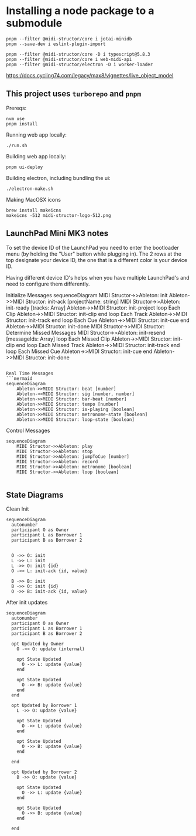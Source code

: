 
# Installing a node package to a submodule
```
pnpm --filter @midi-structor/core i jotai-minidb
pnpm --save-dev i eslint-plugin-import
```

```
pnpm --filter @midi-structor/core -D i typescript@5.8.3
pnpm --filter @midi-structor/core i web-midi-api
pnpm --filter @midi-structor/electron -D i worker-loader
```

https://docs.cycling74.com/legacy/max8/vignettes/live_object_model

## This project uses `turborepo` and `pnpm`

Prereqs:
```
nvm use
pnpm install
```

Running web app locally:
```
./run.sh
```

Building web app locally:
```
pnpm ui-deploy
```

Building electron, including bundling the ui:
```
./electron-make.sh
```

Making MacOSX icons
```
brew install makeicns
makeicns -512 midi-structor-logo-512.png
```

## LaunchPad Mini MK3 notes
To set the device ID of the LaunchPad you need to enter the bootloader menu (by holding the "User" button while plugging in).
The 2 rows at the top designate your device ID, the one that is a different color is your device ID. 

Having different device ID's helps when you have multiple LaunchPad's and need to configure them differently.

Initialize Messages
sequenceDiagram
  MIDI Structor->>Ableton: init
  Ableton->>MIDI Structor: init-ack [projectName: string]
  MIDI Structor->>Ableton: init-ready [tracks: Array<string>]
  Ableton->>MIDI Structor: init-project
  loop Each Clip
  Ableton->>MIDI Structor: init-clip
  end
  loop Each Track
  Ableton->>MIDI Structor: init-track
  end
  loop Each Cue
  Ableton->>MIDI Structor: init-cue
  end
  Ableton->>MIDI Structor: init-done
  MIDI Structor->>MIDI Structor: Determine Missed Messages
  MIDI Structor->>Ableton: init-resend [messageIds: Array<number>]
  loop Each Missed Clip
  Ableton->>MIDI Structor: init-clip
  end
  loop Each Missed Track
  Ableton->>MIDI Structor: init-track
  end
  loop Each Missed Cue
  Ableton->>MIDI Structor: init-cue
  end
  Ableton->>MIDI Structor: init-done
```

Real Time Messages
```mermaid
sequenceDiagram
    Ableton->>MIDI Structor: beat [number]
    Ableton->>MIDI Structor: sig [number, number]
    Ableton->>MIDI Structor: bar-beat [number]
    Ableton->>MIDI Structor: tempo [number]
    Ableton->>MIDI Structor: is-playing [boolean]
    Ableton->>MIDI Structor: metronome-state [boolean]
    Ableton->>MIDI Structor: loop-state [boolean]
```

Control Messages
```mermaid
sequenceDiagram
    MIDI Structor->>Ableton: play
    MIDI Structor->>Ableton: stop
    MIDI Structor->>Ableton: jumpToCue [number]
    MIDI Structor->>Ableton: record
    MIDI Structor->>Ableton: metronome [boolean]
    MIDI Structor->>Ableton: loop [boolean]
    
```

## State Diagrams

Clean Init
```mermaid
sequenceDiagram
  autonumber
  participant O as Owner
  participant L as Borrower 1
  participant B as Borrower 2


  O ->> O: init
  L ->> L: init
  L ->> O: init {id}
  O ->> L: init-ack {id, value}

  B ->> B: init
  B ->> O: init {id}
  O ->> B: init-ack {id, value}
```

After init updates
```mermaid
sequenceDiagram
  autonumber
  participant O as Owner
  participant L as Borrower 1
  participant B as Borrower 2

  opt Updated by Owner
    O ->> O: update (internal)

    opt State Updated
      O ->> L: update {value}
    end

    opt State Updated
      O ->> B: update {value}
    end
  end

  opt Updated by Borrower 1
    L ->> O: update {value}

    opt State Updated
      O ->> L: update {value}
    end

    opt State Updated
      O ->> B: update {value}
    end

  end

  opt Updated by Borrower 2
    B ->> O: update {value}

    opt State Updated
      O ->> L: update {value}
    end

    opt State Updated
      O ->> B: update {value}
    end

  end
```

